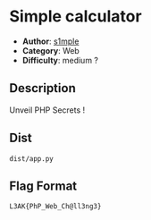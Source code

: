 # Simple calculator
- **Author**: [s1mple](https://github.com/Yazan03)
- **Category**: Web
- **Difficulty**: medium ?

## Description
Unveil PHP Secrets !

## Dist
`dist/app.py`

## Flag Format
`L3AK{PhP_Web_Ch@ll3ng3}` 

